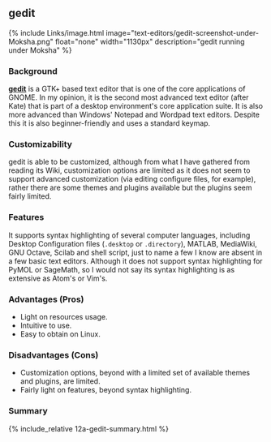 ## gedit
{% include Links/image.html image="text-editors/gedit-screenshot-under-Moksha.png" float="none" width="1130px" description="gedit running under Moksha" %}

### Background
[**gedit**](https://wiki.gnome.org/Apps/Gedit) is a GTK+ based text editor that is one of the core applications of GNOME. In my opinion, it is the second most advanced text editor (after Kate) that is part of a desktop environment's core application suite. It is also more advanced than Windows' Notepad and Wordpad text editors. Despite this it is also beginner-friendly and uses a standard keymap.

### Customizability
gedit is able to be customized, although from what I have gathered from reading its Wiki, customization options are limited as it does not seem to support advanced customization (via editing configure files, for example), rather there are some themes and plugins available but the plugins seem fairly limited.

### Features
It supports syntax highlighting of several computer languages, including Desktop Configuration files (`.desktop` or `.directory`), MATLAB, MediaWiki, GNU Octave, Scilab and shell script, just to name a few I know are absent in a few basic text editors. Although it does not support syntax highlighting for PyMOL or SageMath, so I would not say its syntax highlighting is as extensive as Atom's or Vim's.

### Advantages (Pros)
* Light on resources usage.
* Intuitive to use.
* Easy to obtain on Linux.

### Disadvantages (Cons)
* Customization options, beyond with a limited set of available themes and plugins, are limited.
* Fairly light on features, beyond syntax highlighting.

### Summary
{% include_relative 12a-gedit-summary.html %}
